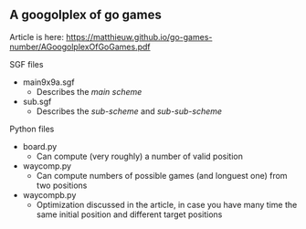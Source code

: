 A googolplex of go games
------------------------

Article is here: https://matthieuw.github.io/go-games-number/AGoogolplexOfGoGames.pdf

SGF files
 - main9x9a.sgf
    - Describes the _main scheme_
 - sub.sgf
    - Describes the _sub-scheme_ and _sub-sub-scheme_

Python files
 - board.py           
   - Can compute (very roughly) a number of valid position
 - waycomp.py         
   - Can compute numbers of possible games (and longuest one) from two positions
 - waycompb.py
   - Optimization discussed in the article, in case you have many time the same initial position and different target positions
